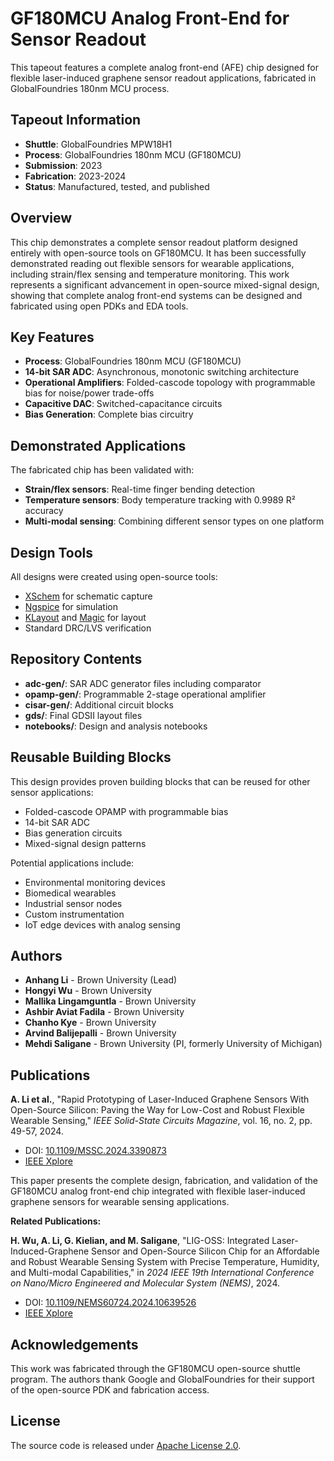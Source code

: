 # GF180MCU Analog Front-End for Sensor Readout

This tapeout features a complete analog front-end (AFE) chip designed for flexible laser-induced graphene sensor readout applications, fabricated in GlobalFoundries 180nm MCU process.

## Tapeout Information

- **Shuttle**: GlobalFoundries MPW18H1
- **Process**: GlobalFoundries 180nm MCU (GF180MCU)
- **Submission**: 2023
- **Fabrication**: 2023-2024
- **Status**: Manufactured, tested, and published

## Overview

This chip demonstrates a complete sensor readout platform designed entirely with open-source tools on GF180MCU. It has been successfully demonstrated reading out flexible sensors for wearable applications, including strain/flex sensing and temperature monitoring. This work represents a significant advancement in open-source mixed-signal design, showing that complete analog front-end systems can be designed and fabricated using open PDKs and EDA tools.

## Key Features

- **Process**: GlobalFoundries 180nm MCU (GF180MCU)
- **14-bit SAR ADC**: Asynchronous, monotonic switching architecture
- **Operational Amplifiers**: Folded-cascode topology with programmable bias for noise/power trade-offs
- **Capacitive DAC**: Switched-capacitance circuits
- **Bias Generation**: Complete bias circuitry

## Demonstrated Applications

The fabricated chip has been validated with:
- **Strain/flex sensors**: Real-time finger bending detection
- **Temperature sensors**: Body temperature tracking with 0.9989 R² accuracy
- **Multi-modal sensing**: Combining different sensor types on one platform

## Design Tools

All designs were created using open-source tools:
- [XSchem](https://xschem.sourceforge.io/stefan/index.html) for schematic capture
- [Ngspice](http://ngspice.sourceforge.net/) for simulation
- [KLayout](https://www.klayout.de/) and [Magic](http://opencircuitdesign.com/magic/) for layout
- Standard DRC/LVS verification

## Repository Contents

- **adc-gen/**: SAR ADC generator files including comparator
- **opamp-gen/**: Programmable 2-stage operational amplifier
- **cisar-gen/**: Additional circuit blocks
- **gds/**: Final GDSII layout files
- **notebooks/**: Design and analysis notebooks

## Reusable Building Blocks

This design provides proven building blocks that can be reused for other sensor applications:
- Folded-cascode OPAMP with programmable bias
- 14-bit SAR ADC
- Bias generation circuits
- Mixed-signal design patterns

Potential applications include:
- Environmental monitoring devices
- Biomedical wearables
- Industrial sensor nodes
- Custom instrumentation
- IoT edge devices with analog sensing

## Authors

- **Anhang Li** - Brown University (Lead)
- **Hongyi Wu** - Brown University
- **Mallika Lingamguntla** - Brown University
- **Ashbir Aviat Fadila** - Brown University
- **Chanho Kye** - Brown University
- **Arvind Balijepalli** - Brown University
- **Mehdi Saligane** - Brown University (PI, formerly University of Michigan)

## Publications

**A. Li et al.**, "Rapid Prototyping of Laser-Induced Graphene Sensors With Open-Source Silicon: Paving the Way for Low-Cost and Robust Flexible Wearable Sensing," *IEEE Solid-State Circuits Magazine*, vol. 16, no. 2, pp. 49-57, 2024.
- DOI: [10.1109/MSSC.2024.3390873](https://doi.org/10.1109/MSSC.2024.3390873)
- [IEEE Xplore](https://ieeexplore.ieee.org/document/10571234)

This paper presents the complete design, fabrication, and validation of the GF180MCU analog front-end chip integrated with flexible laser-induced graphene sensors for wearable sensing applications.

**Related Publications:**

**H. Wu, A. Li, G. Kielian, and M. Saligane**, "LIG-OSS: Integrated Laser-Induced-Graphene Sensor and Open-Source Silicon Chip for an Affordable and Robust Wearable Sensing System with Precise Temperature, Humidity, and Multi-modal Capabilities," in *2024 IEEE 19th International Conference on Nano/Micro Engineered and Molecular System (NEMS)*, 2024.
- DOI: [10.1109/NEMS60724.2024.10639526](https://doi.org/10.1109/NEMS60724.2024.10639526)
- [IEEE Xplore](https://ieeexplore.ieee.org/document/10639526)

## Acknowledgements

This work was fabricated through the GF180MCU open-source shuttle program. The authors thank Google and GlobalFoundries for their support of the open-source PDK and fabrication access.

## License

The source code is released under [Apache License 2.0](https://www.apache.org/licenses/LICENSE-2.0).
